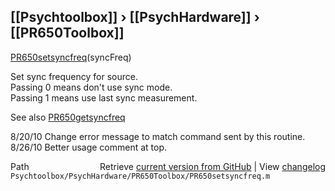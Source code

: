 ## [[Psychtoolbox]] &#8250; [[PsychHardware]] &#8250; [[PR650Toolbox]]

[PR650setsyncfreq](PR650setsyncfreq)(syncFreq)  
  
Set sync frequency for source.  
  Passing 0 means don't use sync mode.  
  Passing 1 means use last sync measurement.  
  
See also [PR650getsyncfreq](PR650getsyncfreq)  
  
8/20/10  Change error message to match command sent by this routine.  
8/26/10  Better usage comment at top.  




<div class="code_header" style="text-align:right;">
  <span style="float:left;">Path&nbsp;&nbsp;</span> <span class="counter">Retrieve <a href=
  "https://raw.github.com/Psychtoolbox-3/Psychtoolbox-3/beta/Psychtoolbox/PsychHardware/PR650Toolbox/PR650setsyncfreq.m">current version from GitHub</a> | View <a href=
  "https://github.com/Psychtoolbox-3/Psychtoolbox-3/commits/beta/Psychtoolbox/PsychHardware/PR650Toolbox/PR650setsyncfreq.m">changelog</a></span>
</div>
<div class="code">
  <code>Psychtoolbox/PsychHardware/PR650Toolbox/PR650setsyncfreq.m</code>
</div>

